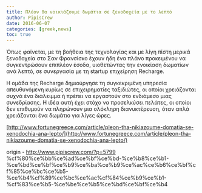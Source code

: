 ```yaml
---
title: Πλέον θα νοικιάζουμε δωμάτια σε ξενοδοχεία με το λεπτό
author: PipisCrew
date: 2016-06-07
categories: [greek,news]
toc: true
---
```


Όπως φαίνεται, με τη βοήθεια της τεχνολογίας και με λίγη πίστη μερικά ξενοδοχεία στο Σαν Φρανσίσκο έχουν ήδη ένα πλάνο προκειμένου να συγκεντρώσουν επιπλέον έσοδα, υιοθετώντας την ενοικίαση δωματίων ανά λεπτό, σε συνεργασία με τη startup επιχείρηση Recharge.

Η ομάδα της Recharge δημιούργησε τη συγκεκριμένη υπηρεσία απευθυνόμενη κυρίως σε επιχειρηματίες ταξιδιώτες, οι οποίοι χρειάζονται συχνά ένα διάλειμμα ή πρέπει να εργαστούν στο ενδιάμεσο μιας συνεδρίασης. Η ιδέα αυτή έχει στόχο να προσελκύσει πελάτες, οι οποίοι δεν επιθυμούν να πληρώνουν μια ολόκληρη διανυκτέρευση, όταν απλά χρειάζονται ένα δωμάτιο για λίγες ώρες.

[http://www.fortunegreece.com/article/pleon-tha-nikiazoume-domatia-se-xenodochia-ana-lepto/](http://www.fortunegreece.com/article/pleon-tha-nikiazoume-domatia-se-xenodochia-ana-lepto/)

origin - http://www.pipiscrew.com/?p=5799 %cf%80%ce%bb%ce%ad%ce%bf%ce%bd-%ce%b8%ce%b1-%ce%bd%ce%bf%ce%b9%ce%ba%ce%b9%ce%ac%ce%b6%ce%bf%cf%85%ce%bc%ce%b5-%ce%b4%cf%89%ce%bc%ce%ac%cf%84%ce%b9%ce%b1-%cf%83%ce%b5-%ce%be%ce%b5%ce%bd%ce%bf%ce%b4